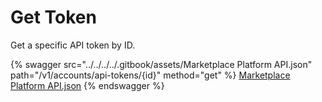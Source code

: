 # Get Token

Get a specific API token by ID.

{% swagger src="../../../../.gitbook/assets/Marketplace Platform API.json" path="/v1/accounts/api-tokens/{id}" method="get" %}
[Marketplace Platform API.json](<../../../../.gitbook/assets/Marketplace Platform API.json>)
{% endswagger %}
